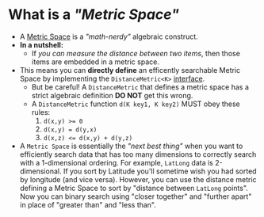 
# What is a _"Metric Space"_

- A [Metric Space](https://en.wikipedia.org/wiki/Metric_space) is a _"math-nerdy"_ algebraic construct.
- **In a nutshell:**
    - If _you can measure the distance between two items_, then those items are embedded in a metric space.
- This means you can **directly define** an efficently searchable Metric Space by implementing the `DistanceMetric<K>` [interface](./src/main/java/org/mitre/disttree/DistanceMetric.java).
    - But be careful! A `DistanceMetric` that defines a metric space has a strict algebraic definition **DO NOT** get this
      wrong.
    - A `DistanceMetric` function `d(K key1, K key2)` MUST obey these rules:
        1. `d(x,y) >= 0`
        2. `d(x,y) = d(y,x)`
        3. `d(x,z) <= d(x,y) + d(y,z)`
- A `Metric Space` is essentially the _"next best thing"_ when you want to efficiently search data that has too many
  dimensions to correctly search with a 1-dimensional ordering. For example, `LatLong` data is 2-dimensional. If you
  sort by Latitude you'll sometime wish you had sorted by longitude (and vice versa). However, you can use the distance
  metric defining a Metric Space to sort by "distance between `LatLong` points". Now you can binary search using "closer
  together" and "further apart" in place of "greater than" and "less than".
